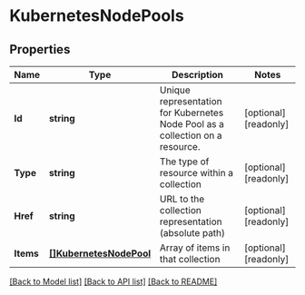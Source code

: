 # KubernetesNodePools

## Properties

Name | Type | Description | Notes
------------ | ------------- | ------------- | -------------
**Id** | **string** | Unique representation for Kubernetes Node Pool as a collection on a resource. | [optional] [readonly] 
**Type** | **string** | The type of resource within a collection | [optional] [readonly] 
**Href** | **string** | URL to the collection representation (absolute path) | [optional] [readonly] 
**Items** | [**[]KubernetesNodePool**](KubernetesNodePool.md) | Array of items in that collection | [optional] [readonly] 

[[Back to Model list]](../README.md#documentation-for-models) [[Back to API list]](../README.md#documentation-for-api-endpoints) [[Back to README]](../README.md)


